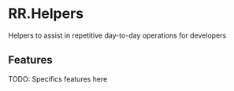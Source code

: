 # RR.Helpers
Helpers to assist in repetitive day-to-day operations for developers

## Features

TODO: Specifics features here
